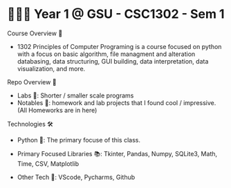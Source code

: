 # 🧑🏽‍🎓 Year 1 @ GSU - CSC1302 - Sem 1 

 
Course Overview 📘

- 1302 Principles of Computer Programing is a course focused on python with a focus on basic algorithm, file managment and alteration databasing, data structuring, GUI building, data interpretation, data visualization, and more.

Repo Overview 📂

- Labs 🧪: Shorter / smaller scale programs
- Notables 🎁: homework and lab projects that I found cool / impressive. (All Homeworks are in here)



Technologies 🛠️ 

-	Python 🐍: The primary focuse of this class.
  
-	Primary Focused Libraries 📚: Tkinter, Pandas, Numpy, SQLite3, Math, Time, CSV, Matplotlib

- Other Tech 🤖: VScode, Pycharms, Github
